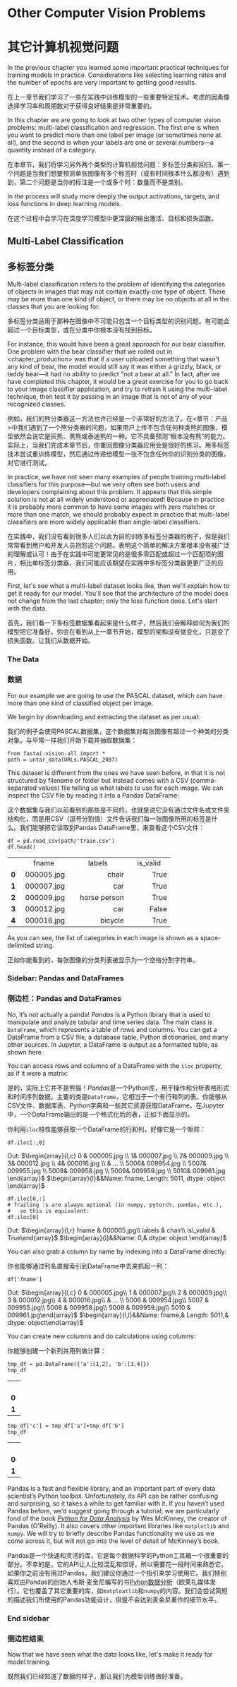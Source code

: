 # Other Computer Vision Problems

# 其它计算机视觉问题

In the previous chapter you learned some important practical techniques for training models in practice. Considerations like selecting learning rates and the number of epochs are very important to getting good results.

在上一章节我们学习了一些在实践中训练模型的一些重要特定技术。考虑的因素像选择学习率和周期数对于获得良好结果是非常重要的。

In this chapter we are going to look at two other types of computer vision problems: multi-label classification and regression. The first one is when you want to predict more than one label per image (or sometimes none at all), and the second is when your labels are one or several numbers—a quantity instead of a category.

在本章节，我们将学习另外两个类型的计算机视觉问题：多标签分类和回归。第一个问题是当我们想要预测单张图像有多个标签时（或有时间根本什么都没有）遇到到，第二个问题是当你的标注是一个或多个时：数量而不是类别。

In the process will study more deeply the output activations, targets, and loss functions in deep learning models.

在这个过程中会学习在深度学习模型中更深层的输出激活、目标和损失函数。

## Multi-Label Classification

## 多标签分类

Multi-label classification refers to the problem of identifying the categories of objects in images that may not contain exactly one type of object. There may be more than one kind of object, or there may be no objects at all in the classes that you are looking for.

多标签分类适用于那种在图像中不可能只包含一个目标类型的识别问题。有可能会超过一个目标类型，或在分类中你根本没有找到目标。

For instance, this would have been a great approach for our bear classifier. One problem with the bear classifier that we rolled out in <chapter_production> was that if a user uploaded something that wasn't any kind of bear, the model would still say it was either a grizzly, black, or teddy bear—it had no ability to predict "not a bear at all." In fact, after we have completed this chapter, it would be a great exercise for you to go back to your image classifier application, and try to retrain it using the multi-label technique, then test it by passing in an image that is not of any of your recognized classes.

例如，我们的熊分类器这一方法也许已经是一个非常好的方法了。在<章节：产品>中我们遇到了一个熊分类器的问题，如果用户上传不包含任何种类熊的图像，模型依然会说它是灰熊、黑熊或泰迪熊的一种。它不具备预测“根本没有熊”的能力。实际上，当我们完成本章节后，你重回图像分类器应用会是很好的练习。用多标签技术尝试重训练模型，然后通过传递给模型一张不包含任何你的识别分类的图像，对它进行测试。

In practice, we have not seen many examples of people training multi-label classifiers for this purpose—but we very often see both users and developers complaining about this problem. It appears that this simple solution is not at all widely understood or appreciated! Because in practice it is probably more common to have some images with zero matches or more than one match, we should probably expect in practice that multi-label classifiers are more widely applicable than single-label classifiers.

在实践中，我们没有看到很多人们以此为目的训练多标签分类器的例子，但是我们常常看到用户和开发人员抱怨这个问题。表明这个简单的解决方案根本没有被广泛的理解或认可！由于在实践中可能更常见的是很多零匹配或超过一个匹配项的图片，相比单标签分类器，我们可能应该期望在实践中多标签分类器更更广泛的应用。

First, let's see what a multi-label dataset looks like, then we'll explain how to get it ready for our model. You'll see that the architecture of the model does not change from the last chapter; only the loss function does. Let's start with the data.

首先，我们看一下多标签数据集看起来是什么样子，然后我们会解释如何为我们的模型把它准备好。你会在看到从上一章节开始，模型的架构没有做变化，只是变了损失函数。让我们从数据开始。

### The Data

### 数据

For our example we are going to use the PASCAL dataset, which can have more than one kind of classified object per image.

We begin by downloading and extracting the dataset as per usual:

我们的例子会使用PASCAL数据集，这个数据集对每张图像有超过一个种类的分类对象。与平常一样我们开始下载并抽取数据集：

```
from fastai.vision.all import *
path = untar_data(URLs.PASCAL_2007)
```

This dataset is different from the ones we have seen before, in that it is not structured by filename or folder but instead comes with a CSV (comma-separated values) file telling us what labels to use for each image. We can inspect the CSV file by reading it into a Pandas DataFrame:

这个数据集与我们以前看到的那些是不同的，也就是说它没有通过文件名或文件夹结构化，而是用CSV（逗号分割值）文件告诉我们每一张图像所用的标签是什么。我们能够把它读取到Pandas DataFrame里，来查看这个CSV文件：

```
df = pd.read_csv(path/'train.csv')
df.head()
```

<table style="width: 370px;border-collapse: collapse;" >
  <tr>
    <td  style="width: 10px;" align="center"></td>
    <td  style="width: 100px;" align="center">fname</td>
    <td  style="width: 160px;" align="center">labels</td>
    <td  style="width: 100px;" align="center">is_valid</td>
  </tr>
  <tr>
    <td align="center" font-weight="bold"><strong>0</strong></td>
    <td align="right">000005.jpg</td>
  	<td align="right">chair</td>
  	<td align="right">True</td>
  </tr>
  </tr>
    <td align="center"><strong>1</strong></td>
    <td align="right">000007.jpg</td>
  	<td align="right">car</td>
  	<td align="right">True</td>
  </tr>
  </tr>
    <td align="center"><strong>2</strong></td>
    <td align="right">000009.jpg</td>
  	<td align="right">horse person</td>
  	<td align="right">True</td>
  </tr>
  </tr>
    <td align="center"><strong>3</strong></td>
    <td align="right">000012.jpg</td>
  	<td align="right">car</td>
  	<td align="right">False</td>
  </tr>
  </tr>
    <td align="center" ><strong>4</strong></td>
    <td align="right">000016.jpg</td>
  	<td align="right">bicycle</td>
  	<td align="right">True</td>
  </tr>
</table>

As you can see, the list of categories in each image is shown as a space-delimited string.

正如你能看到的，每张图像的分类列表被显示为一个空格分割字符串。

### Sidebar: Pandas and DataFrames

### 侧边栏：Pandas and DataFrames

No, it’s not actually a panda! *Pandas* is a Python library that is used to manipulate and analyze tabular and time series data. The main class is `DataFrame`, which represents a table of rows and columns. You can get a DataFrame from a CSV file, a database table, Python dictionaries, and many other sources. In Jupyter, a DataFrame is output as a formatted table, as shown here.

You can access rows and columns of a DataFrame with the `iloc` property, as if it were a matrix:

是的，实际上它并不是熊猫！*Pandas*是一个Python库，用于操作和分析表格形式和时间序列数据。主要的类是`DataFrame`，它相当于一个有行和列的表。你能够从CSV文件、数据库表、Python字典和一些其它资源获取DataFrame。在Jupyter中，一个DataFrame输出的是一个格式化后的表，正如下面显示的。

你利用`iloc`特性能够获取一个DataFrame的行和列，好像它是一个矩阵：

```
df.iloc[:,0]
```

Out: $\begin{array}{l,c}
0 &      000005.jpg \\
1&       000007.jpg  \\
2&       000009.jpg \\
3&       000012.jpg  \\
4&       000016.jpg  \\
&           ...      \\
5006&    009954.jpg \\
5007&    009955.jpg \\
5008&    009958.jpg  \\
5009&    009959.jpg  \\
5010&    009961.jpg  \end{array}$
$\begin{array}{l}&&Name: fname, Length: 5011, dtype: object
 \end{array}$

```
df.iloc[0,:]
# Trailing :s are always optional (in numpy, pytorch, pandas, etc.),
#   so this is equivalent:
df.iloc[0]
```

Out: $\begin{array}{l,r} 
fname   &    000005.jpg\\
labels  &         chair\\
is\_valid &         True\end{array}$
$\begin{array}{l}&&Name: 0,& dtype: object
\end{array}$

You can also grab a column by name by indexing into a DataFrame directly:

你也能够通过列名直接索引到DataFrame中去来抓起一列：

```
df['fname']
```

Out: $\begin{array}{l,c} 0  &     000005.jpg\\
1      & 000007.jpg\\
2      & 000009.jpg\\
3      & 000012.jpg\\
4      & 000016.jpg\\
       &    ...    \\
5006   & 009954.jpg\\
5007   & 009955.jpg\\
5008   & 009958.jpg\\
5009   & 009959.jpg\\
5010   & 009961.jpg\end{array}$
$\begin{array}{l,l}&&Name: fname,& Length: 5011,& dtype: object\end{array}$

You can create new columns and do calculations using columns:

你能够创建一个新列并用列做计算：

```
tmp_df = pd.DataFrame({'a':[1,2], 'b':[3,4]})
tmp_df
```

<table style="width: 30px;border-collapse: collapse;" >
  <tr>
    <td  style="width: 10px;" align="center"></td>
    <td  style="width: 10px;" align="center"><strong>a</strong></td>
    <td  style="width: 10px;" align="center"><strong>b</strong></td>
  </tr>
  <tr>
    <td align="center" font-weight="bold"><strong>0</strong></td>
    <td align="right">1</td>
  	<td align="right">3</td>
  </tr>
  <tr>
    <td align="center" font-weight="bold"><strong>1</strong></td>
    <td align="right">2</td>
  	<td align="right">4</td>
  </tr>
</table>

```
tmp_df['c'] = tmp_df['a']+tmp_df['b']
tmp_df
```

<table style="width: 30px;border-collapse: collapse;" >
  <tr>
    <td  style="width: 10px;" align="center"></td>
    <td  style="width: 10px;" align="center"><strong>a</strong></td>
    <td  style="width: 10px;" align="center"><strong>b</strong></td>
    <td  style="width: 10px;" align="center"><strong>c</strong></td> 
  </tr>
  <tr>
    <td align="center" font-weight="bold"><strong>0</strong></td>
    <td align="right">1</td>
  	<td align="right">3</td>
    <td align="right">4</td>
  </tr>
  <tr>
    <td align="center" font-weight="bold"><strong>1</strong></td>
    <td align="right">2</td>
  	<td align="right">4</td>
  	<td align="right">6</td>
  </tr>
</table>

Pandas is a fast and flexible library, and an important part of every data scientist’s Python toolbox. Unfortunately, its API can be rather confusing and surprising, so it takes a while to get familiar with it. If you haven’t used Pandas before, we’d suggest going through a tutorial; we are particularly fond of the book [*Python for Data Analysis*](http://shop.oreilly.com/product/0636920023784.do) by Wes McKinney, the creator of Pandas (O'Reilly). It also covers other important libraries like `matplotlib` and `numpy`. We will try to briefly describe Pandas functionality we use as we come across it, but will not go into the level of detail of McKinney’s book.

Pandas是一个快速和灵活的库，它是每个数据科学的Python工具箱一个很重要的部分。不幸的是，它的API让人比较混乱和惊讶，所以需要花一段时间来熟悉它。如果你之前没有用过Pandas，我们建议你通过一个指引来学习使用它。我们特别喜欢由Pandas的创始人韦斯·麦金尼编写的书[Pyhon数据分析](http://shop.oreilly.com/product/0636920023784.do)（欧莱礼媒体发行）。它也覆盖了其它重要的库，如`matploatlib`和`numpy`的内容。我们会尝试简短的描述我们所使用的Pandas功能设计，但是不会达到麦金尼著作的细节水平。

### End sidebar

### 侧边栏结束

Now that we have seen what the data looks like, let's make it ready for model training.

既然我们已经知道了数据的样子，那让我们为模型训练做好准备。